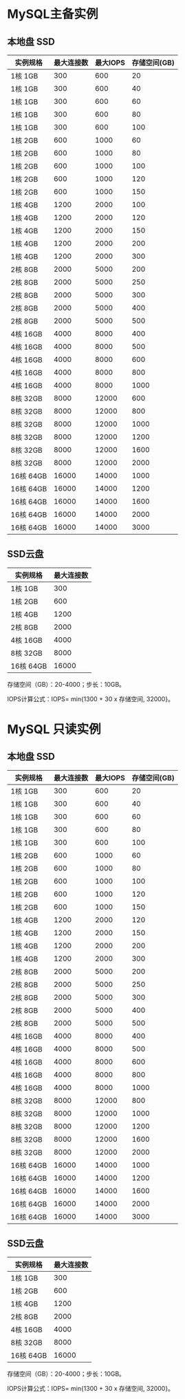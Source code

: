 # MySQL主备实例
## 本地盘 SSD

| 实例规格  | 最大连接数 | 最大IOPS | 存储空间(GB) |
| --------- | ---------- | -------- | ------------ |
| 1核 1GB   | 300        | 600      | 20           |
| 1核 1GB   | 300        | 600      | 40           |
| 1核 1GB   | 300        | 600      | 60           |
| 1核 1GB   | 300        | 600      | 80           |
| 1核 1GB   | 300        | 600      | 100          |
| 1核 2GB   | 600        | 1000     | 60           |
| 1核 2GB   | 600        | 1000     | 80           |
| 1核 2GB   | 600        | 1000     | 100          |
| 1核 2GB   | 600        | 1000     | 120          |
| 1核 2GB   | 600        | 1000     | 150          |
| 1核 4GB   | 1200       | 2000     | 100          |
| 1核 4GB   | 1200       | 2000     | 120          |
| 1核 4GB   | 1200       | 2000     | 150          |
| 1核 4GB   | 1200       | 2000     | 200          |
| 1核 4GB   | 1200       | 2000     | 300          |
| 2核 8GB   | 2000       | 5000     | 200          |
| 2核 8GB   | 2000       | 5000     | 250          |
| 2核 8GB   | 2000       | 5000     | 300          |
| 2核 8GB   | 2000       | 5000     | 400          |
| 2核 8GB   | 2000       | 5000     | 500          |
| 4核 16GB  | 4000       | 8000     | 400          |
| 4核 16GB  | 4000       | 8000     | 500          |
| 4核 16GB  | 4000       | 8000     | 600          |
| 4核 16GB  | 4000       | 8000     | 800          |
| 4核 16GB  | 4000       | 8000     | 1000         |
| 8核 32GB  | 8000       | 12000    | 600          |
| 8核 32GB  | 8000       | 12000    | 800          |
| 8核 32GB  | 8000       | 12000    | 1000         |
| 8核 32GB  | 8000       | 12000    | 1200         |
| 8核 32GB  | 8000       | 12000    | 1600         |
| 8核 32GB  | 8000       | 12000    | 2000         |
| 16核 64GB | 16000      | 14000    | 1000         |
| 16核 64GB | 16000      | 14000    | 1200         |
| 16核 64GB | 16000      | 14000    | 1600         |
| 16核 64GB | 16000      | 14000    | 2000         |
| 16核 64GB | 16000      | 14000    | 3000         |

## SSD云盘 
|实例规格|最大连接数|
|---|---|
|1核 1GB|300|
|1核 2GB|600|
|1核 4GB|1200|
|2核 8GB|2000|
|4核 16GB|4000|
|8核 32GB|8000|
|16核 64GB|16000|

存储空间（GB）：20-4000；步长：10GB。

IOPS计算公式：IOPS= min{1300 + 30 x 存储空间, 32000}。

# MySQL 只读实例
## 本地盘 SSD

| 实例规格  | 最大连接数 | 最大IOPS | 存储空间(GB) |
| --------- | ---------- | -------- | ------------ |
| 1核 1GB   | 300        | 600      | 20           |
| 1核 1GB   | 300        | 600      | 40           |
| 1核 1GB   | 300        | 600      | 60           |
| 1核 1GB   | 300        | 600      | 80           |
| 1核 1GB   | 300        | 600      | 100          |
| 1核 2GB   | 600        | 1000     | 60           |
| 1核 2GB   | 600        | 1000     | 80           |
| 1核 2GB   | 600        | 1000     | 100          |
| 1核 2GB   | 600        | 1000     | 120          |
| 1核 2GB   | 600        | 1000     | 150          |
| 1核 4GB   | 1200       | 2000     | 120          |
| 1核 4GB   | 1200       | 2000     | 150          |
| 1核 4GB   | 1200       | 2000     | 200          |
| 1核 4GB   | 1200       | 2000     | 300          |
| 2核 8GB   | 2000       | 5000     | 200          |
| 2核 8GB   | 2000       | 5000     | 250          |
| 2核 8GB   | 2000       | 5000     | 300          |
| 2核 8GB   | 2000       | 5000     | 400          |
| 2核 8GB   | 2000       | 5000     | 500          |
| 4核 16GB  | 4000       | 8000     | 400          |
| 4核 16GB  | 4000       | 8000     | 500          |
| 4核 16GB  | 4000       | 8000     | 600          |
| 4核 16GB  | 4000       | 8000     | 800          |
| 4核 16GB  | 4000       | 8000     | 1000         |
| 8核 32GB  | 8000       | 12000    | 800          |
| 8核 32GB  | 8000       | 12000    | 1000         |
| 8核 32GB  | 8000       | 12000    | 1200         |
| 8核 32GB  | 8000       | 12000    | 1600         |
| 8核 32GB  | 8000       | 12000    | 2000         |
| 16核 64GB | 16000      | 14000    | 1000         |
| 16核 64GB | 16000      | 14000    | 1200         |
| 16核 64GB | 16000      | 14000    | 1600         |
| 16核 64GB | 16000      | 14000    | 2000         |
| 16核 64GB | 16000      | 14000    | 3000         |

## SSD云盘 
|实例规格|最大连接数|
|---|---|
|1核 1GB|300|
|1核 2GB|600|
|1核 4GB|1200|
|2核 8GB|2000|
|4核 16GB|4000|
|8核 32GB|8000|
|16核 64GB|16000|

存储空间（GB）：20-4000；步长：10GB。

IOPS计算公式：IOPS= min{1300 + 30 x 存储空间, 32000}。
